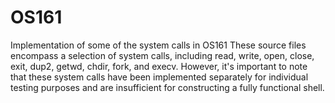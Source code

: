 # OS161
Implementation of some of the system calls in OS161
These source files encompass a selection of system calls, 
including read, write, open, close, exit, dup2, getwd, chdir, fork, and execv. 
However, it's important to note that these system calls have been implemented 
separately for individual testing purposes and are insufficient for constructing 
a fully functional shell.
